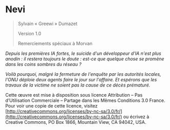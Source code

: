 # Nevi

> Sylvain « Greewi » Dumazet
> 
> Version 1.0
>
> Remerciements spéciaux à Morvan

*Depuis les premières IA fortes, le suicide d'un développeur d'IA n'est plus anodin : il restera toujours le doute : est-ce que quelque chose se promène dans les coins sombres du réseau ?*

*Voilà pourquoi, malgré la fermeture de l'enquête par les autorités locales, l'ONU déploie deux agents faire le jour sur l'affaire. Et espérons que les travaux de la victime ne soient pas la cause de ce décès prématuré.*

Cette œuvre est mise à disposition sous licence Attribution – Pas d’Utilisation Commerciale – Partage dans les Mêmes Conditions 3.0 France. Pour voir une copie de cette licence, visitez [http://creativecommons.org/licenses/by-nc-sa/3.0/fr/](http://creativecommons.org/licenses/by-nc-sa/3.0/fr/) ou écrivez à Creative Commons, PO Box 1866, Mountain View, CA 94042, USA.
